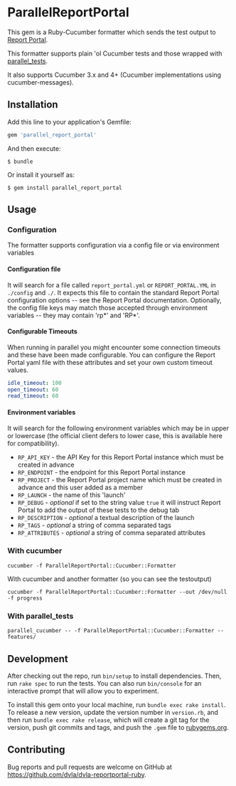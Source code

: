 # ParallelReportPortal

This gem is a Ruby-Cucumber formatter which sends the test output to [Report Portal](https://reportportal.io).

This formatter supports plain 'ol Cucumber tests and those wrapped with [parallel_tests](https://rubygems.org/gems/parallel_tests).

It also supports Cucumber 3.x and 4+ (Cucumber implementations using cucumber-messages).

## Installation

Add this line to your application's Gemfile:

```ruby
gem 'parallel_report_portal'
```

And then execute:

    $ bundle

Or install it yourself as:

    $ gem install parallel_report_portal

## Usage

### Configuration

The formatter supports configuration via a config file or via environment variables

#### Configuration file

It will search for a file called `report_portal.yml` or `REPORT_PORTAL.YML` in `./config` and `./`. It expects this file to contain the standard Report Portal configuration options -- see the Report Portal documentation. Optionally, the config file keys may match those accepted through environment variables -- they may contain 'rp*' and 'RP*'.

#### Configurable Timeouts

When running in parallel you might encounter some connection timeouts and these have been made configurable. You can configure the Report Portal yaml file with these attributes and set your own custom timeout values.

```yaml
idle_timeout: 100
open_timeout: 60
read_timeout: 60
```

#### Environment variables

It will search for the following environment variables which may be in upper or lowercase (the official client defers to lower case, this is available here for compatibility).

- `RP_API_KEY` - the API Key for this Report Portal instance which must be created in advance
- `RP_ENDPOINT` - the endpoint for this Report Portal instance
- `RP_PROJECT` - the Report Portal project name which must be created in advance and this user added as a member
- `RP_LAUNCH` - the name of this 'launch'
- `RP_DEBUG` - _optional_ if set to the string value `true` it will instruct Report Portal to add the output of these tests to the debug tab
- `RP_DESCRIPTION` - _optional_ a textual description of the launch
- `RP_TAGS` - _optional_ a string of comma separated tags
- `RP_ATTRIBUTES` - _optional_ a string of comma separated attributes

### With cucumber

```
cucumber -f ParallelReportPortal::Cucumber::Formatter
```

With cucumber and another formatter (so you can see the testoutput)

```
cucumber -f ParallelReportPortal::Cucumber::Formatter --out /dev/null -f progress
```

### With parallel_tests

```
parallel_cucumber -- -f ParallelReportPortal::Cucumber::Formatter -- features/
```

## Development

After checking out the repo, run `bin/setup` to install dependencies. Then, run `rake spec` to run the tests. You can also run `bin/console` for an interactive prompt that will allow you to experiment.

To install this gem onto your local machine, run `bundle exec rake install`. To release a new version, update the version number in `version.rb`, and then run `bundle exec rake release`, which will create a git tag for the version, push git commits and tags, and push the `.gem` file to [rubygems.org](https://rubygems.org).

## Contributing

Bug reports and pull requests are welcome on GitHub at https://github.com/dvla/dvla-reportportal-ruby.
